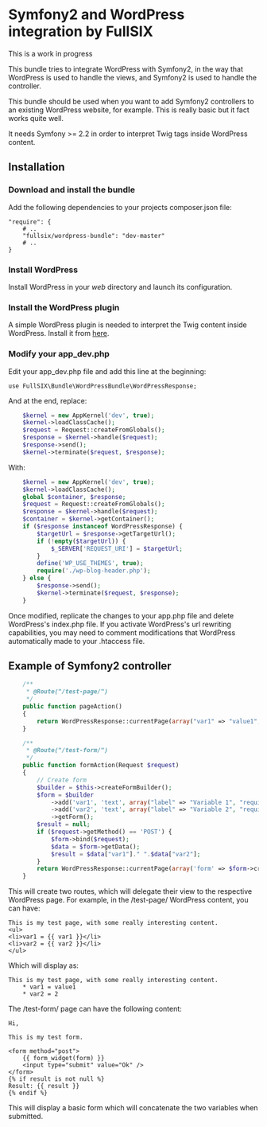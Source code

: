 # Symfony2 and WordPress integration by FullSIX

This is a work in progress

This bundle tries to integrate WordPress with Symfony2, in the way that WordPress
is used to handle the views, and Symfony2 is used to handle the controller.

This bundle should be used when you want to add Symfony2 controllers to an existing
WordPress website, for example. This is really basic but it fact works quite well.

It needs Symfony >= 2.2 in order to interpret Twig tags inside WordPress content.

## Installation

### Download and install the bundle

Add the following dependencies to your projects composer.json file:

    "require": {
        # ..
        "fullsix/wordpress-bundle": "dev-master"
        # ..
    }

### Install WordPress

Install WordPress in your _web_ directory and launch its configuration.

### Install the WordPress plugin

A simple WordPress plugin is needed to interpret the Twig content inside WordPress.
Install it from [here](https://github.com/fullsixspain/fullsix_wordpress_plugin).

### Modify your app_dev.php

Edit your app_dev.php file and add this line at the beginning:

    use FullSIX\Bundle\WordPressBundle\WordPressResponse;

And at the end, replace:

``` php
    $kernel = new AppKernel('dev', true);
    $kernel->loadClassCache();
    $request = Request::createFromGlobals();
    $response = $kernel->handle($request);
    $response->send();
    $kernel->terminate($request, $response);
```

With:

``` php
    $kernel = new AppKernel('dev', true);
    $kernel->loadClassCache();
    global $container, $response;
    $request = Request::createFromGlobals();
    $response = $kernel->handle($request);
    $container = $kernel->getContainer();
    if ($response instanceof WordPressResponse) {
        $targetUrl = $response->getTargetUrl();
        if (!empty($targetUrl)) {
            $_SERVER['REQUEST_URI'] = $targetUrl;
        }
        define('WP_USE_THEMES', true);
        require('./wp-blog-header.php');
    } else {
        $response->send();
        $kernel->terminate($request, $response);
    }
```

Once modified, replicate the changes to your app.php file and delete WordPress's index.php file.
If you activate WordPress's url rewriting capabilities, you may need to comment modifications
that WordPress automatically made to your .htaccess file.

## Example of Symfony2 controller

``` php
    /**
     * @Route("/test-page/")
     */
    public function pageAction()
    {
        return WordPressResponse::currentPage(array("var1" => "value1", "var2" => 2));
    }

    /**
     * @Route("/test-form/")
     */
    public function formAction(Request $request)
    {
        // Create form
        $builder = $this->createFormBuilder();
        $form = $builder
            ->add('var1', 'text', array("label" => "Variable 1", "required" => false, "constraints" => new NotBlank()))
            ->add('var2', 'text', array("label" => "Variable 2", "required" => false, "constraints" => new NotBlank()))
            ->getForm();
        $result = null;
        if ($request->getMethod() == 'POST') {
            $form->bind($request);
            $data = $form->getData();
            $result = $data["var1"]." ".$data["var2"];
        }
        return WordPressResponse::currentPage(array('form' => $form->createView(), "result" => $result));
    }
```

This will create two routes, which will delegate their view to the respective WordPress page. For example, in the
/test-page/ WordPress content, you can have:

    This is my test page, with some really interesting content.
    <ul>
	<li>var1 = {{ var1 }}</li>
	<li>var2 = {{ var2 }}</li>
    </ul>

Which will display as:

    This is my test page, with some really interesting content.
        * var1 = value1
        * var2 = 2

The /test-form/ page can have the following content:

    Hi,

    This is my test form.

    <form method="post">
        {{ form_widget(form) }}
        <input type="submit" value="Ok" />
    </form>
    {% if result is not null %}
    Result: {{ result }}
    {% endif %}

This will display a basic form which will concatenate the two variables when submitted.
